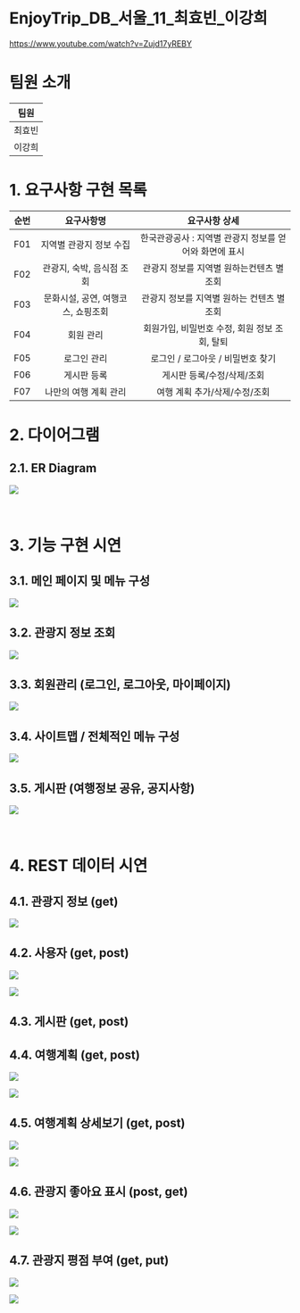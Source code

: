 # EnjoyTrip_DB_서울_11_최효빈_이강희
https://www.youtube.com/watch?v=Zujd17yREBY
# 팀원 소개

| 팀원   |
| ------ |
| 최효빈 |
| 이강희 |


# 1. 요구사항 구현 목록  

| 순번 | 요구사항명               | 요구사항 상세 |
| :--: | :----------------------: | :-----------: | 
|  F01  | 지역별 관광지 정보 수집   |   한국관광공사 : 지역별 관광지 정보를 얻어와 화면에 표시    | 
|    F02  |관광지, 숙박, 음식점 조회    |  관광지 정보를 지역별 원하는컨텐츠 별 조회    | 
|   F03  | 문화시설, 공연, 여행코스, 쇼핑조회                |   관광지 정보를 지역별 원하는 컨텐츠 별 조회     | 
|   F04  | 회원 관리        |    회원가입, 비밀번호 수정, 회원 정보 조회, 탈퇴     |  
|  F05  | 로그인 관리   |    로그인 / 로그아웃 / 비밀번호 찾기     | 
|  F06  | 게시판 등록   |    게시판 등록/수정/삭제/조회    | 
|  F07  | 나만의 여행 계획 관리  |      여행 계획 추가/삭제/수정/조회  |  



# 2. 다이어그램
## 2.1. ER Diagram 
![](./diagrams/ERDiagram.png)

<br>

# 3. 기능 구현 시연

## 3.1. 메인 페이지 및 메뉴 구성

![](./video/hotplace.gif)

## 3.2. 관광지 정보 조회

![](./video/video2.gif)

## 3.3. 회원관리 (로그인, 로그아웃, 마이페이지)

![](./video/video3.gif)

## 3.4. 사이트맵 / 전체적인 메뉴 구성

![](./video/video4.gif)

## 3.5. 게시판 (여행정보 공유, 공지사항)

![](./video/video5.gif)

<br>



# 4. REST 데이터 시연

## 4.1. 관광지 정보 (get)
![](./capture/get_attractions.PNG)

## 4.2. 사용자 (get, post)
![](./capture/get_user.PNG)

![](./capture/post_user.PNG)

## 4.3. 게시판 (get, post)
<!--
![](./capture/get_board.PNG)

![](./capture/post_board.PNG)
-->
## 4.4. 여행계획 (get, post)

![](./capture/get_plan.PNG)

![](./capture/post_plan.PNG)

## 4.5. 여행계획 상세보기 (get, post)

![](./capture/get_plan_detail.PNG)

![](./capture/post_plan_detail.PNG)

## 4.6. 관광지 좋아요 표시 (post, get)

![](./capture/post_likes.PNG)

![](./capture/get_likes.PNG)

## 4.7. 관광지 평점 부여 (get, put)

![](./capture/get_rating.PNG)

![](./capture/put_rating.PNG)





  
